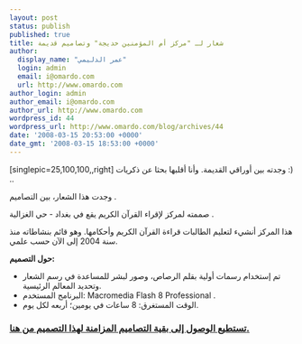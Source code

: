 ```yaml
---
layout: post
status: publish
published: true
title: شعار لـ "مركز أم المؤمنين خديجة" وتصاميم قديمة
author:
  display_name: "عمر الدليمي"
  login: admin
  email: i@omardo.com
  url: http://www.omardo.com
author_login: admin
author_email: i@omardo.com
author_url: http://www.omardo.com
wordpress_id: 44
wordpress_url: http://www.omardo.com/blog/archives/44
date: '2008-03-15 20:53:00 +0000'
date_gmt: '2008-03-15 18:53:00 +0000'
---
```

<p>[singlepic=25,100,100,,right] وجدته بين أوراقي القديمة. وأنا أقلبها بحثا عن ذكريات :) ..</p>
<p>وجدت هذا الشعار، بين التصاميم .</p>
<p>صممته لمركز لإقراء القرآن الكريم يقع في بغداد - حي الغزالية .</p>
<p>هذا المركز أنشيء لتعليم الطالبات قراءة القرآن الكريم وأحكامها. وهو قائم بنشاطاته منذ سنة 2004 إلى الآن حسب علمي.<!--more--></p>
<p><strong>حول التصميم:</strong></p>
<ul>
<li>تم إستخدام رسمات أولية بقلم الرصاص، وصور لبشر للمساعدة في رسم الشعار وتحديد المعالم الرئيسية.</li>
<li>البرنامج المستخدم:  Macromedia Flash 8 Professional .</li>
<li>الوقت المستغرق: 8 ساعات في يومين؛ أربعه لكل يوم.</li>
</ul>
<h3><a href="http://www.omardo.com/blog/-/my-old-designs"> تستطيع الوصول إلى بقية التصاميم المزامنة لهذا التصميم من هنا.</a></h3>
